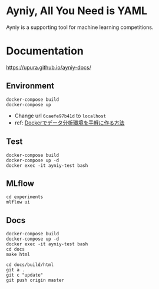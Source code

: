 # Ayniy, All You Need is YAML

Ayniy is a supporting tool for machine learning competitions.

# Documentation

https://upura.github.io/ayniy-docs/

## Environment

```
docker-compose build
docker-compose up
```

- Change url `6caefe97b41d` to `localhost`
- ref: [Dockerでデータ分析環境を手軽に作る方法](https://amalog.hateblo.jp/entry/data-analysis-docker)

## Test

```
docker-compose build
docker-compose up -d
docker exec -it ayniy-test bash
```

## MLflow

```
cd experiments
mlflow ui
```

## Docs

```
docker-compose build
docker-compose up -d
docker exec -it ayniy-test bash
cd docs
make html
```

```
cd docs/build/html
git a .
git c "update"
git push origin master
```

